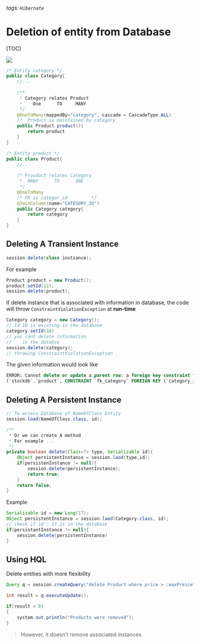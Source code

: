 ###### tags: `Hibernate`
# Deletion of entity from Database
[TOC]

![](https://i.imgur.com/g4SWzho.png)
```java
/* Entity category */
public class Category{
    //...
    
    /**
     * Category relates Product 
     *    One      TO     MANY     
     */
    @OneToMany(mappedBy="category", cascade = CascadeType.ALL)
    //  Product is maintained by category
    public Product product(){
        return product
    }
}

/* Entity product */
public class Product{
    //..
    
    /* Prouduct relates Category 
     *  MANY      TO      ONE   
     */
    @OneToMany
    /* FK is categor_id         */
    @JoinColumn(name="CATEGORY_ID")
    public Category category{
        return category
    }
}
```



## Deleting A **Transient** Instance
```java
session.delete(class instsance);
```

For example
```java
Product product = new Product();
product.setId(12);
session.delete(product);
```

If delete instance that is associated with information in database, the code will throw `ConstraintViolationException` at **run-time**
```java
Category category = new Category();
// Id 18 is existing in the database
category.setId(18)
// you cant delete information
//    in the databse
session.delete(category);
// throwing ConstraintViolationException
```

The given information would look like
```sql
ERROR: Cannot delete or update a parent row: a foreign key constraint fails
(`stockdb`.`product`, CONSTRAINT `fk_category` FOREIGN KEY (`category_id`) REFERENCES `category` (`category_id`))
```


## Deleting A **Persistent** Instance

```java
// To access Database of NameOfClass Entity
session.load(NameOfClass.class, id);

/**
 * Or we can create A method 
 * For example ... 
 */
private boolean delete(Class<?> type, Serializable id){
    Object persistentInstance = session.laod(type,id);
    if(persistenInstance != null){
        session.delete(persistentInstance);
        return true;
    }
    return false;
}
```

Example 
```java
Serializable id = new Long(17);
Object persistentInstance = session.laod(Category.class, id);
// check if id : 17 is in the database
if(persistantInstance != null){
    session.delete(persistentInstance)
}
```


## Using HQL 

Delete entities with more flexibility
```java
Query q = session.createQuery("delete Product where price > :maxPreice");

int result = q.executeUpdate();

if(result > 0)
{
    system.out.println("Products were removed");
}
```
> However, it doesn't remove associated instances
> 

